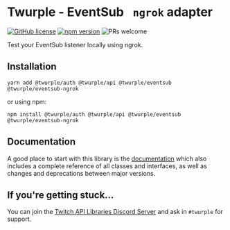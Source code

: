# Twurple - EventSub ` ngrok` adapter

[![GitHub license](https://img.shields.io/badge/license-MIT-blue.svg)](https://github.com/twurple/twurple/blob/main/LICENSE)
[![npm version](https://img.shields.io/npm/v/@twurple/eventsub-ngrok.svg?style=flat)](https://www.npmjs.com/package/@twurple/eventsub-ngrok)
![PRs welcome](https://img.shields.io/badge/PRs-welcome-brightgreen.svg)

Test your EventSub listener locally using ngrok.

## Installation

	yarn add @twurple/auth @twurple/api @twurple/eventsub @twurple/eventsub-ngrok

or using npm:

	npm install @twurple/auth @twurple/api @twurple/eventsub @twurple/eventsub-ngrok

## Documentation

A good place to start with this library is the [documentation](https://twurple.js.org/docs/getting-data/eventsub/ngrok.html)
which also includes a complete reference of all classes and interfaces, as well as changes and deprecations between major versions.

## If you're getting stuck...

You can join the [Twitch API Libraries Discord Server](https://discord.gg/b9ZqMfz) and ask in `#twurple` for support.
